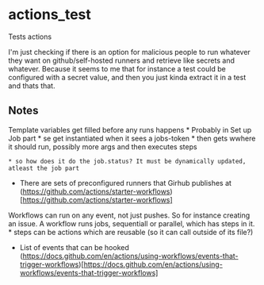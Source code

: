 # actions_test
Tests actions


I'm just checking if there is an option for malicious people to run whatever they want on github/self-hosted runners and retrieve like secrets and whatever. Because it seems to me that for instance a test could be configured with a secret value, and then you just kinda extract it in a test and thats that. 

## Notes

Template variables get filled before any runs happens
    * Probably in Set up Job part
    * se get instantiated when it sees a jobs-token
        * then gets wwhere it should run, possibly more args and then executes steps

    * so how does it do the job.status? It must be dynamically updated, atleast the job part
* There are sets of preconfigured runners that Girhub publishes at (https://github.com/actions/starter-workflows)[https://github.com/actions/starter-workflows]

Workflows can run on any event, not just pushes. So for instance creating an issue. A workflow runs jobs, sequentiall or parallel, which has steps in it. 
    * steps can be actions which are reusable  (so it can call outside of its file?)

 * List of events that can be hooked (https://docs.github.com/en/actions/using-workflows/events-that-trigger-workflows)[https://docs.github.com/en/actions/using-workflows/events-that-trigger-workflows]
